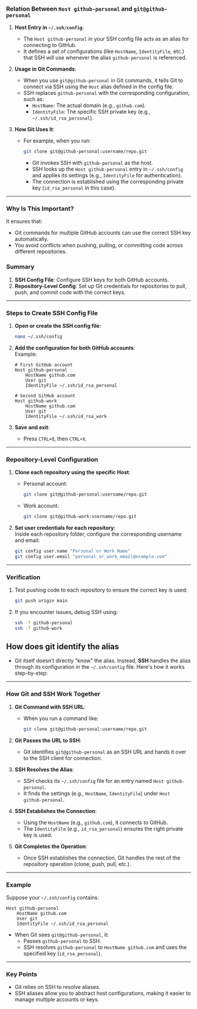 ### Relation Between `Host github-personal` and `git@github-personal`

1. **Host Entry in `~/.ssh/config`**:  
   - The `Host github-personal` in your SSH config file acts as an alias for connecting to GitHub.  
   - It defines a set of configurations (like `HostName`, `IdentityFile`, etc.) that SSH will use whenever the alias `github-personal` is referenced.  

2. **Usage in Git Commands**:  
   - When you use `git@github-personal` in Git commands, it tells Git to connect via SSH using the `Host` alias defined in the config file.
   - SSH replaces `github-personal` with the corresponding configuration, such as:  
     - `HostName`: The actual domain (e.g., `github.com`).  
     - `IdentityFile`: The specific SSH private key (e.g., `~/.ssh/id_rsa_personal`).  

3. **How Git Uses It**:  
   - For example, when you run:  
     ```bash
     git clone git@github-personal:username/repo.git
     ```  
     - Git invokes SSH with `github-personal` as the host.  
     - SSH looks up the `Host github-personal` entry in `~/.ssh/config` and applies its settings (e.g., `IdentityFile` for authentication).  
     - The connection is established using the corresponding private key (`id_rsa_personal` in this case).  

---

### Why Is This Important?  
It ensures that:  
- Git commands for multiple GitHub accounts can use the correct SSH key automatically.  
- You avoid conflicts when pushing, pulling, or committing code across different repositories.  


### Summary

1. **SSH Config File**: Configure SSH keys for both GitHub accounts.
2. **Repository-Level Config**: Set up Git credentials for repositories to pull, push, and commit code with the correct keys.

---

### Steps to Create SSH Config File

1. **Open or create the SSH config file**:
    
    ```bash
    nano ~/.ssh/config
    ```
    
2. **Add the configuration for both GitHub accounts**:  
    Example:
    
    ```plaintext
    # First GitHub account
    Host github-personal
        HostName github.com
        User git
        IdentityFile ~/.ssh/id_rsa_personal
    
    # Second GitHub account
    Host github-work
        HostName github.com
        User git
        IdentityFile ~/.ssh/id_rsa_work
    ```
    
3. **Save and exit**:
    
    - Press `CTRL+O`, then `CTRL+X`.

---

### Repository-Level Configuration

1. **Clone each repository using the specific Host**:
    
    - Personal account:
        
        ```bash
        git clone git@github-personal:username/repo.git
        ```
        
    - Work account:
        
        ```bash
        git clone git@github-work:username/repo.git
        ```
        
2. **Set user credentials for each repository**:  
    Inside each repository folder, configure the corresponding username and email:
    
    ```bash
    git config user.name "Personal or Work Name"
    git config user.email "personal_or_work_email@example.com"
    ```
    

---

### Verification

1. Test pushing code to each repository to ensure the correct key is used:
    
    ```bash
    git push origin main
    ```
    
2. If you encounter issues, debug SSH using:
    
    ```bash
    ssh -T github-personal
    ssh -T github-work
    ```

## How does git identify the alias

- Git itself doesn’t directly "know" the alias. Instead, **SSH** handles the alias through its configuration in the `~/.ssh/config` file. Here's how it works step-by-step:

---

### How Git and SSH Work Together

1. **Git Command with SSH URL**:
    
    - When you run a command like:
        
        ```bash
        git clone git@github-personal:username/repo.git
        ```
        
2. **Git Passes the URL to SSH**:
    
    - Git identifies `git@github-personal` as an SSH URL and hands it over to the SSH client for connection.
3. **SSH Resolves the Alias**:
    
    - SSH checks its `~/.ssh/config` file for an entry named `Host github-personal`.
    - It finds the settings (e.g., `HostName`, `IdentityFile`) under `Host github-personal`.
4. **SSH Establishes the Connection**:
    
    - Using the `HostName` (e.g., `github.com`), it connects to GitHub.
    - The `IdentityFile` (e.g., `id_rsa_personal`) ensures the right private key is used.
5. **Git Completes the Operation**:
    
    - Once SSH establishes the connection, Git handles the rest of the repository operation (clone, push, pull, etc.).

---

### Example

Suppose your `~/.ssh/config` contains:

```plaintext
Host github-personal
    HostName github.com
    User git
    IdentityFile ~/.ssh/id_rsa_personal
```

- When Git sees `git@github-personal`, it:
    - Passes `github-personal` to SSH.
    - SSH resolves `github-personal` to `HostName github.com` and uses the specified key (`id_rsa_personal`).

---

### Key Points

- Git relies on SSH to resolve aliases.
- SSH aliases allow you to abstract host configurations, making it easier to manage multiple accounts or keys.
